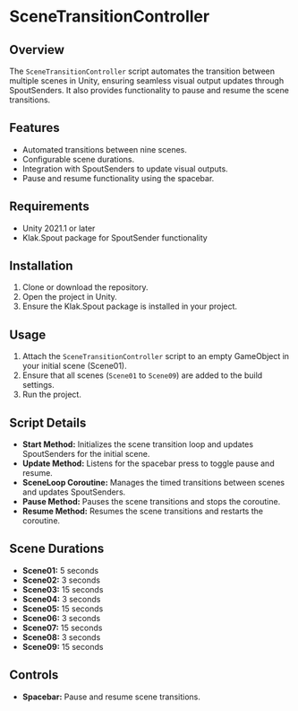 # SceneTransitionController

## Overview

The `SceneTransitionController` script automates the transition between multiple scenes in Unity, ensuring seamless visual output updates through SpoutSenders. It also provides functionality to pause and resume the scene transitions.

## Features

- Automated transitions between nine scenes.
- Configurable scene durations.
- Integration with SpoutSenders to update visual outputs.
- Pause and resume functionality using the spacebar.

## Requirements

- Unity 2021.1 or later
- Klak.Spout package for SpoutSender functionality

## Installation

1. Clone or download the repository.
2. Open the project in Unity.
3. Ensure the Klak.Spout package is installed in your project.

## Usage

1. Attach the `SceneTransitionController` script to an empty GameObject in your initial scene (Scene01).
2. Ensure that all scenes (`Scene01` to `Scene09`) are added to the build settings.
3. Run the project.

## Script Details

- **Start Method:** Initializes the scene transition loop and updates SpoutSenders for the initial scene.
- **Update Method:** Listens for the spacebar press to toggle pause and resume.
- **SceneLoop Coroutine:** Manages the timed transitions between scenes and updates SpoutSenders.
- **Pause Method:** Pauses the scene transitions and stops the coroutine.
- **Resume Method:** Resumes the scene transitions and restarts the coroutine.

## Scene Durations

- **Scene01:** 5 seconds
- **Scene02:** 3 seconds
- **Scene03:** 15 seconds
- **Scene04:** 3 seconds
- **Scene05:** 15 seconds
- **Scene06:** 3 seconds
- **Scene07:** 15 seconds
- **Scene08:** 3 seconds
- **Scene09:** 15 seconds

## Controls

- **Spacebar:** Pause and resume scene transitions.
